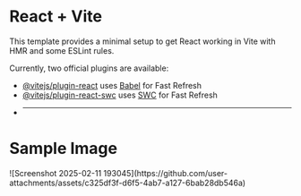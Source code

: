 # React + Vite

This template provides a minimal setup to get React working in Vite with HMR and some ESLint rules.

Currently, two official plugins are available:

- [@vitejs/plugin-react](https://github.com/vitejs/vite-plugin-react/blob/main/packages/plugin-react/README.md) uses [Babel](https://babeljs.io/) for Fast Refresh
- [@vitejs/plugin-react-swc](https://github.com/vitejs/vite-plugin-react-swc) uses [SWC](https://swc.rs/) for Fast Refresh
- <hr/>
<h1> Sample Image</h1>
![Screenshot 2025-02-11 193045](https://github.com/user-attachments/assets/c325df3f-d6f5-4ab7-a127-6bab28db546a)
